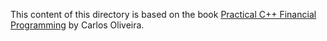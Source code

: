 This content of this directory is based on the book <a href="https://link.springer.com/book/10.1007/978-1-4302-6716-4" target="_blank">Practical C++ Financial Programming</a> by Carlos Oliveira.
